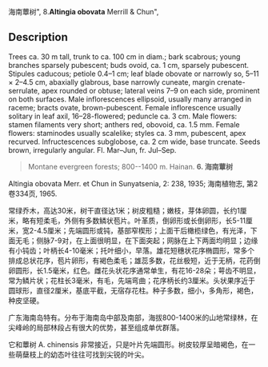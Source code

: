 海南蕈树",
8.**Altingia obovata** Merrill & Chun",

## Description
Trees ca. 30 m tall, trunk to ca. 100 cm in diam.; bark scabrous; young branches sparsely pubescent; buds ovoid, ca. 1 cm, sparsely pubescent. Stipules caducous; petiole 0.4–1 cm; leaf blade obovate or narrowly so, 5–11 × 2–4.5 cm, abaxially glabrous, base narrowly cuneate, margin crenate-serrulate, apex rounded or obtuse; lateral veins 7–9 on each side, prominent on both surfaces. Male inflorescences ellipsoid, usually many arranged in raceme; bracts ovate, brown-pubescent. Female inflorescence usually solitary in leaf axil, 16–28-flowered; peduncle ca. 3 cm. Male flowers: stamen filaments very short; anthers red, obovoid, ca. 1.5 mm. Female flowers: staminodes usually scalelike; styles ca. 3 mm, pubescent, apex recurved. Infructescences subglobose, ca. 2 cm wide, base truncate. Seeds brown, irregularly angular. Fl. Mar–Jun, fr. Jul–Sep.

> Montane evergreen forests; 800--1400 m. Hainan.
**6. 海南蕈树**

Altingia obovata Merr. et Chun in Sunyatsenia, 2: 238, 1935; 海南植物志, 第2卷334页, 1965.

常绿乔木，高达30米，树干直径达1米；树皮粗糙；嫩枝，芽体卵圆，长约1厘米，略有短柔毛，外侧有多数鳞状苞片。叶革质，倒卵形或长倒卵形，长5-11厘米，宽2-4.5厘米；先端圆形或钝，基部窄楔形；上面干后橄榄绿色，有光泽，下面无毛；侧脉7-9对，在上面很明显，在下面突起；网脉在上下两面均明显；边缘有小钝齿；叶柄长4-10毫米；托叶细小，早落。雄花短穗状花序椭圆形，常多个排成总状花序，苞片卵形，有褐色柔毛；雄蕊多数，花丝极短，近于无柄，花药倒卵圆形，长1.5毫米，红色。雌花头状花序通常单生，有花16-28朵；萼齿不明显，常为鳞片状；花柱长3毫米，有毛，先端弯曲；花序柄长约3厘米。头状果序近于圆球形，直径2厘米，基底平截，无宿存花柱。种子多数，细小，多角形，褐色，种皮坚硬。

广东海南岛特有。分布于海南岛中部及南部，海拔800-1400米的山地常绿林，在尖峰岭的局部林段占有很大的优势，甚至组成单优群落。

它和蕈树 A. chinensis 非常接近，只是叶片先端圆形。树皮较厚呈暗褐色，在一些萌蘖枝上的幼态叶往往可找到尖锐的叶尖。
